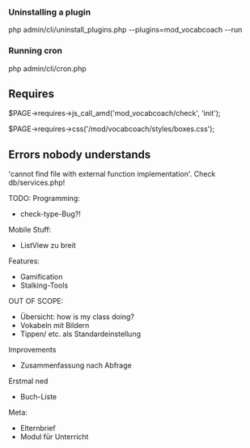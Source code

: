 ### Uninstalling a plugin
php admin/cli/uninstall_plugins.php --plugins=mod_vocabcoach --run

### Running cron
php admin/cli/cron.php

## Requires
$PAGE->requires->js_call_amd('mod_vocabcoach/check', 'init');

$PAGE->requires->css('/mod/vocabcoach/styles/boxes.css');

## Errors nobody understands
'cannot find file with external function implementation'. Check db/services.php!


TODO:
Programming:
- check-type-Bug?!

Mobile Stuff:
- ListView zu breit

Features:
- Gamification
- Stalking-Tools

OUT OF SCOPE:
- Übersicht: how is my class doing?
- Vokabeln mit Bildern
- Tippen/ etc. als Standardeinstellung

Improvements
- Zusammenfassung nach Abfrage

Erstmal ned
- Buch-Liste

Meta:
- Elternbrief
- Modul für Unterricht